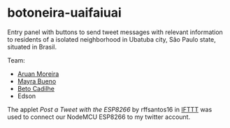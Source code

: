 # botoneira-uaifaiuai
Entry panel with buttons to send tweet messages with relevant information to residents of a isolated neighborhood in Ubatuba city, São Paulo state, situated in Brasil.

Team:
- [Aruan Moreira](aruanmoraes@gmail.com)
- [Mayra Bueno](github.com/baguy)
- [Beto Cadilhe](https://github.com/cadilhe)
- Edson

The applet _Post a Tweet with the ESP8266_ by rffsantos16 in [IFTTT](https://ifttt.com/) was used to connect our NodeMCU ESP8266 to my twitter account.
